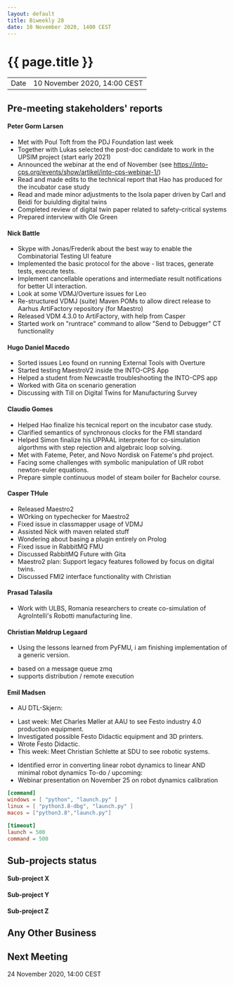 ```yaml
---
layout: default
title: Biweekly 28
date: 10 November 2020, 1400 CEST
---
```


<script src="https://code.jquery.com/jquery-1.11.1.min.js">
</script>
<script src="/javascripts/edit.js"></script>
<script>setEditButonNm();</script>

# {{ page.title }}

|||
|---|---|
| Date | 10 November 2020, 14:00 CEST |


## Pre-meeting stakeholders' reports

<!-- Please keep in mind that the minutes are publicly available.-->

#### Peter Gorm Larsen
* Met with Poul Toft from the PDJ Foundation last week
* Together with Lukas selected the post-doc candidate to work in the UPSIM project (start early 2021)
* Announced the webinar at the end of November (see https://into-cps.org/events/show/artikel/into-cps-webinar-1/)
* Read and made edits to the technical report that Hao has produced for the incubator case study
* Read and made minor adjustments to the Isola paper driven by Carl and Beidi for buiulding digital twins
* Completed review of digital twin paper related to safety-critical systems
* Prepared interview with Ole Green

#### Nick Battle
* Skype with Jonas/Frederik about the best way to enable the Combinatorial Testing UI feature
* Implemented the basic protocol for the above - list traces, generate tests, execute tests.
* Implement cancellable operations and intermediate result notifications for better UI interaction.
* Look at some VDMJ/Overture issues for Leo
* Re-structured VDMJ (suite) Maven POMs to allow direct release to Aarhus ArtiFactory repository (for Maestro)
* Released VDM 4.3.0 to ArtiFactory, with help from Casper
* Started work on "runtrace" command to allow "Send to Debugger" CT functionality

#### Hugo Daniel Macedo
* Sorted issues Leo found on running External Tools with Overture
* Started testing MaestroV2 inside the INTO-CPS App
* Helped a student from Newcastle troubleshooting the INTO-CPS app
* Worked with Gita on scenario generation
* Discussing with Till on Digital Twins for Manufacturing Survey

#### Claudio Gomes
* Helped Hao finalize his tecnical report on the incubator case study.
* Clarified semantics of synchronous clocks for the FMI standard
* Helped Simon finalize his UPPAAL interpreter for co-simulation algorthms with step rejection and algebraic loop solving.
* Met with Fateme, Peter, and Novo Nordisk on Fateme's phd project.
* Facing some challenges with symbolic manipulation of UR robot newton-euler equations.
* Prepare simple continuous model of steam boiler for Bachelor course.

#### Casper THule
* Released Maestro2
* WOrking on typechecker for Maestro2
* Fixed issue in classmapper usage of VDMJ
* Assisted Nick with maven related stuff
* Wondering about basing a plugin entirely on Prolog
* Fixed issue in RabbitMQ FMU
* Discussed RabbitMQ Future with Gita
* Maestro2 plan: Support legacy features followed by focus on digital twins.
* Discussed FMI2 interface functionality with Christian

#### Prasad Talasila
* Work with ULBS, Romania researchers to create co-simulation of AgroIntelli's Robotti manufacturing line.

#### Christian Møldrup Legaard

* Using the lessons learned from PyFMU, i am finishing implementation of a generic version.
 - based on a message queue zmq
 - supports distribution / remote execution

#### Emil Madsen
* AU DTL-Skjern:
- Last week: Met Charles Møller at AAU to see Festo industry 4.0 production equipment.
- Investigated possible Festo Didactic equipment and 3D printers.
- Wrote Festo Didactic.
- This week: Meet Christian Schlette at SDU to see robotic systems.
* Identified error in converting linear robot dynamics to linear AND minimal robot dynamics
To-do / upcoming:
* Webinar presentation on November 25 on robot dynamics calibration 

```toml
[command]
windows = [ "python", "launch.py" ]
linux = [ "python3.8-dbg", "launch.py" ]
macos = ["python3.8","launch.py"]

[timeout]
launch = 500
command = 500
```


## Sub-projects status


#### Sub-project X

#### Sub-project Y

#### Sub-project Z

##  Any Other Business

Next Meeting
------------

24 November 2020, 14:00 CEST


<div id="edit_page_div"></div>
